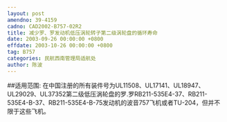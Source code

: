 ```yaml
---
layout: post
amendno: 39-4159
cadno: CAD2002-B757-02R2
title: 减少罗、罗发动机低压涡轮转子第二级涡轮盘的循环寿命
date: 2003-09-26 00:00:00 +0800
effdate: 2003-10-26 00:00:00 +0800
tag: B757
categories: 民航西南管理局适航处
author: 陈波
---
```


##适用范围:
在中国注册的所有装件号为UL11508、UL17141、UL18947、UL29029、UL37352第二级低压涡轮盘的罗.罗RB211-535E4-37、RB211-535E4-B-37、RB211-535E4-B-75发动机的波音757飞机或者TU-204，但并不限于这些飞机。

